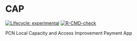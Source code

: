 
<!-- README.md is generated from README.Rmd. Please edit that file -->

# CAP

<!-- badges: start -->

[![Lifecycle:
experimental](https://img.shields.io/badge/lifecycle-experimental-orange.svg)](https://lifecycle.r-lib.org/articles/stages.html#experimental)
[![R-CMD-check](https://github.com/NHS-South-Central-and-West/CAP/actions/workflows/R-CMD-check.yaml/badge.svg)](https://github.com/NHS-South-Central-and-West/CAP/actions/workflows/R-CMD-check.yaml)
<!-- badges: end -->

PCN Local Capacity and Access Improvement Payment App

